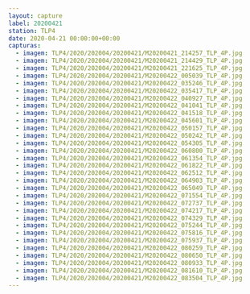 ```yaml
---
layout: capture
label: 20200421
station: TLP4
date: 2020-04-21 00:00:00+00:00
capturas:
  - imagem: TLP4/2020/202004/20200421/M20200421_214257_TLP_4P.jpg
  - imagem: TLP4/2020/202004/20200421/M20200421_214429_TLP_4P.jpg
  - imagem: TLP4/2020/202004/20200421/M20200421_221625_TLP_4P.jpg
  - imagem: TLP4/2020/202004/20200421/M20200422_005039_TLP_4P.jpg
  - imagem: TLP4/2020/202004/20200421/M20200422_035246_TLP_4P.jpg
  - imagem: TLP4/2020/202004/20200421/M20200422_035417_TLP_4P.jpg
  - imagem: TLP4/2020/202004/20200421/M20200422_040927_TLP_4P.jpg
  - imagem: TLP4/2020/202004/20200421/M20200422_041041_TLP_4P.jpg
  - imagem: TLP4/2020/202004/20200421/M20200422_041518_TLP_4P.jpg
  - imagem: TLP4/2020/202004/20200421/M20200422_045601_TLP_4P.jpg
  - imagem: TLP4/2020/202004/20200421/M20200422_050157_TLP_4P.jpg
  - imagem: TLP4/2020/202004/20200421/M20200422_050242_TLP_4P.jpg
  - imagem: TLP4/2020/202004/20200421/M20200422_054305_TLP_4P.jpg
  - imagem: TLP4/2020/202004/20200421/M20200422_060800_TLP_4P.jpg
  - imagem: TLP4/2020/202004/20200421/M20200422_061354_TLP_4P.jpg
  - imagem: TLP4/2020/202004/20200421/M20200422_061822_TLP_4P.jpg
  - imagem: TLP4/2020/202004/20200421/M20200422_062512_TLP_4P.jpg
  - imagem: TLP4/2020/202004/20200421/M20200422_064903_TLP_4P.jpg
  - imagem: TLP4/2020/202004/20200421/M20200422_065049_TLP_4P.jpg
  - imagem: TLP4/2020/202004/20200421/M20200422_071554_TLP_4P.jpg
  - imagem: TLP4/2020/202004/20200421/M20200422_072737_TLP_4P.jpg
  - imagem: TLP4/2020/202004/20200421/M20200422_074217_TLP_4P.jpg
  - imagem: TLP4/2020/202004/20200421/M20200422_074329_TLP_4P.jpg
  - imagem: TLP4/2020/202004/20200421/M20200422_075244_TLP_4P.jpg
  - imagem: TLP4/2020/202004/20200421/M20200422_075816_TLP_4P.jpg
  - imagem: TLP4/2020/202004/20200421/M20200422_075937_TLP_4P.jpg
  - imagem: TLP4/2020/202004/20200421/M20200422_080259_TLP_4P.jpg
  - imagem: TLP4/2020/202004/20200421/M20200422_080650_TLP_4P.jpg
  - imagem: TLP4/2020/202004/20200421/M20200422_080933_TLP_4P.jpg
  - imagem: TLP4/2020/202004/20200421/M20200422_081610_TLP_4P.jpg
  - imagem: TLP4/2020/202004/20200421/M20200422_083504_TLP_4P.jpg
---
```

